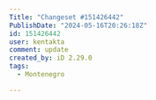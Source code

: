 ```yaml
---
Title: "Changeset #151426442"
PublishDate: "2024-05-16T20:26:18Z"
id: 151426442
user: kentakta
comment: update
created_by: iD 2.29.0
tags:
  - Montenegro

---
```

